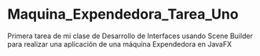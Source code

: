# Maquina_Expendedora_Tarea_Uno
Primera tarea de mi clase de Desarrollo de Interfaces usando Scene Builder para realizar una aplicación de una máquina Expendedora en JavaFX
